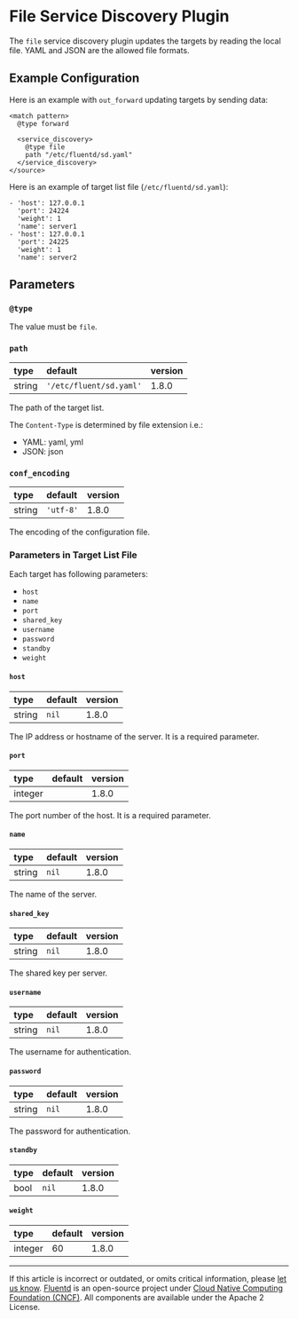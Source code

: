 # File Service Discovery Plugin

The `file` service discovery plugin updates the targets by reading the local
file. YAML and JSON are the allowed file formats.


## Example Configuration

Here is an example with `out_forward` updating targets by sending data:

```text
<match pattern>
  @type forward

  <service_discovery>
    @type file
    path "/etc/fluentd/sd.yaml"
  </service_discovery>
</source>
```

Here is an example of target list file (`/etc/fluentd/sd.yaml`):

```text
- 'host': 127.0.0.1
  'port': 24224
  'weight': 1
  'name': server1
- 'host': 127.0.0.1
  'port': 24225
  'weight': 1
  'name': server2
```

## Parameters


### `@type`

The value must be `file`.


### `path`

| type   | default                 | version |
|:-------|:------------------------|:--------|
| string | `'/etc/fluent/sd.yaml'` | 1.8.0   |

The path of the target list.

The `Content-Type` is determined by file extension i.e.:

- YAML: yaml, yml
- JSON: json


### `conf_encoding`

| type   | default   | version |
|:-------|:----------|:--------|
| string | `'utf-8'` | 1.8.0  |

The encoding of the configuration file.


### Parameters in Target List File

Each target has following parameters:

-   `host`
-   `name`
-   `port`
-   `shared_key`
-   `username`
-   `password`
-   `standby`
-   `weight`


#### `host`

| type   | default | version |
|:-------|:--------|:--------|
| string | `nil`   | 1.8.0   |

The IP address or hostname of the server. It is a required parameter.


#### `port`

| type    | default | version |
|:--------|:--------|:--------|
| integer |          | 1.8.0  |

The port number of the host. It is a required parameter.


#### `name`

| type   | default | version |
|:-------|:--------|:--------|
| string | `nil`   | 1.8.0   |

The name of the server.


#### `shared_key`

| type   | default | version |
|:-------|:--------|:--------|
| string | `nil`   | 1.8.0   |

The shared key per server.


#### `username`

| type   | default  | version |
|:-------|:---------|:--------|
| string | `nil`    | 1.8.0   |

The username for authentication.


#### `password`

| type   | default | version |
|:-------|:--------|:--------|
| string | `nil`   | 1.8.0   |

The password for authentication.


#### `standby`

| type | default | version |
|:-----|:--------|:--------|
| bool | `nil`   | 1.8.0   |


#### `weight`

| type    | default | version |
|:--------|:--------|:--------|
| integer | 60      | 1.8.0   |


------------------------------------------------------------------------

If this article is incorrect or outdated, or omits critical information, please
[let us know](https://github.com/fluent/fluentd-docs-gitbook/issues?state=open).
[Fluentd](http://www.fluentd.org/) is an open-source project under [Cloud Native
Computing Foundation (CNCF)](https://cncf.io/). All components are available
under the Apache 2 License.
